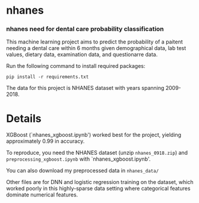 # nhanes
### nhanes need for dental care probability classification

This machine learning project aims to predict the probability of a paitent needing a dental care within 6 months given demographical data, lab test values, dietary data, examination data, and questionarre data.

Run the following command to install required packages:

```
pip install -r requirements.txt
```

The data for this project is NHANES dataset with years spanning 2009-2018.

# Details
XGBoost (`nhanes_xgboost.ipynb') worked best for the project, yielding approximately 0.99 in accuracy.

To reproduce, you need the NHANES dataset (unzip `nhanes_0918.zip`)
and `preprocessing_xgboost.ipynb` with `nhanes_xgboost.ipynb'.

You can also download my preprocessed data in `nhanes_data/`


Other files are for DNN and logistic regression training on the dataset, which worked poorly in this highly-sparse data setting where categorical features dominate numerical features.
